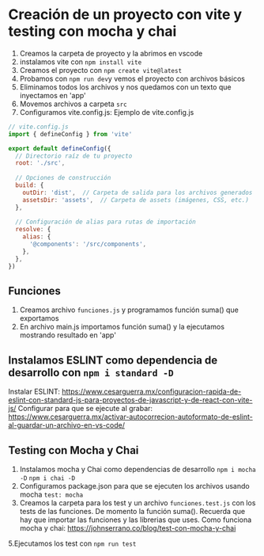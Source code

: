 # Creación de un proyecto con vite y testing con mocha y chai
1. Creamos la carpeta de proyecto y la abrimos en vscode
2. instalamos vite con `npm install vite`
3. Creamos el proyecto con `npm create vite@latest`
4. Probamos con `npm run dev`y vemos el proyecto con archivos básicos
5. Eliminamos todos los archivos y nos quedamos con un texto que inyectamos en 'app'
6. Movemos archivos a carpeta `src`
7. Configuramos vite.config.js:
   Ejemplo de vite.config.js

```javascript title="vite.config.js"
// vite.config.js
import { defineConfig } from 'vite'

export default defineConfig({
  // Directorio raíz de tu proyecto
  root: './src',
  
  // Opciones de construcción
  build: {
    outDir: 'dist',  // Carpeta de salida para los archivos generados
    assetsDir: 'assets',  // Carpeta de assets (imágenes, CSS, etc.)
  },
  
  // Configuración de alias para rutas de importación
  resolve: {
    alias: {
      '@components': '/src/components',
    },
  },
})
```
## Funciones

1. Creamos archivo `funciones.js` y programamos función suma() que exportamos
2.  En archivo main.js importamos función suma() y la ejecutamos mostrando resultado en 'app'

## Instalamos ESLINT como dependencia de desarrollo con `npm i standard -D`
  Instalar ESLINT:
    https://www.cesarguerra.mx/configuracion-rapida-de-eslint-con-standard-js-para-proyectos-de-javascript-y-de-react-con-vite-js/
  Configurar para que se ejecute al grabar:
    https://www.cesarguerra.mx/activar-autocorrecion-autoformato-de-eslint-al-guardar-un-archivo-en-vs-code/
 
 ## Testing con Mocha y Chai
 1. Instalamos mocha y Chai como dependencias de desarrollo
 `npm i mocha -D`
 `npm i chai -D`
2. Configuramos package.json para que se ejecuten los archivos usando mocha `test: mocha`
3. Creamos la carpeta para los test y un archivo `funciones.test.js` con los tests de las funciones. De momento la función suma(). Recuerda que hay que importar las funciones y las librerias que uses.
  Como funciona mocha y chai: https://johnserrano.co/blog/test-con-mocha-y-chai

5.Ejecutamos los test con `npm run test` 
